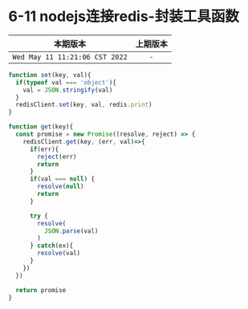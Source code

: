 # 6-11 nodejs连接redis-封装工具函数


|本期版本| 上期版本
|:---:|:---:
`Wed May 11 11:21:06 CST 2022` | `-`


```js
function set(key, val){
  if(typeof val === 'object'){
    val = JSON.stringify(val)
  }
  redisClient.set(key, val, redis.print)
}
```

```js
function get(key){
  const promise = new Promise((resolve, reject) => {
    redisClient.get(key, (err, val)=>{
      if(err){
        reject(err)
        return
      }
      if(val === null) {
        resolve(null)
        return
      }

      try {
        resolve(
          JSON.parse(val)
        )
      } catch(ex){
        resolve(val)
      }
    })
  })

  return promise
}
```